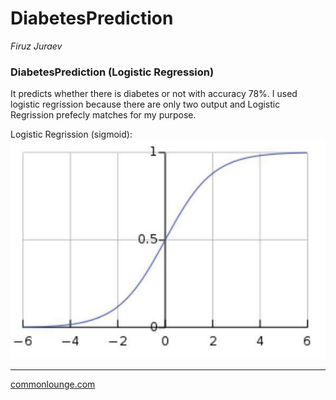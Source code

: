 # DiabetesPrediction
*Firuz Juraev* <br/>

### DiabetesPrediction (Logistic Regression) 
It predicts whether there is diabetes or not with accuracy 78%. I used logistic regrission because there are only two output and Logistic Regrission prefecly matches for my purpose. 

Logistic Regrission (sigmoid): 
![alt text](https://github.com/Firuz-JuraevML/DiabetesPrediction/blob/master/logistic%20(sigmoid)%20function.JPG "Logistic function")

------
[commonlounge.com](https://www.commonlounge.com/)
